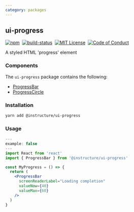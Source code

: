 ```yaml
---
category: packages
---
```


## ui-progress

[![npm][npm]][npm-url]&nbsp;
[![build-status][build-status]][build-status-url]&nbsp;
[![MIT License][license-badge]][license]&nbsp;
[![Code of Conduct][coc-badge]][coc]

A styled HTML 'progress' element

### Components

The `ui-progress` package contains the following:

- [ProgressBar](#ProgressBar)
- [ProgressCircle](#ProgressCircle)

### Installation

```sh
yarn add @instructure/ui-progress
```

### Usage

```jsx
---
example: false
---
import React from 'react'
import { ProgressBar } from '@instructure/ui-progress'

const MyProgress = () => {
  return (
    <ProgressBar
      screenReaderLabel="Loading completion"
      valueNow={40}
      valueMax={60}
    />
  )
}
```

[npm]: https://img.shields.io/npm/v/@instructure/ui-progress.svg
[npm-url]: https://npmjs.com/package/@instructure/ui-progress
[build-status]: https://travis-ci.org/instructure/instructure-ui.svg?branch=master
[build-status-url]: https://travis-ci.org/instructure/instructure-ui 'Travis CI'
[license-badge]: https://img.shields.io/npm/l/instructure-ui.svg?style=flat-square
[license]: https://github.com/instructure/instructure-ui/blob/master/LICENSE
[coc-badge]: https://img.shields.io/badge/code%20of-conduct-ff69b4.svg?style=flat-square
[coc]: https://github.com/instructure/instructure-ui/blob/master/CODE_OF_CONDUCT.md

